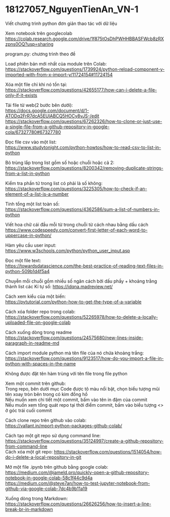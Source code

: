 # 18127057_NguyenTienAn_VN-1  
Viết chương trình python đơn giản thao tác với dữ liệu  

Xem notebook trên googlecolab  
https://colab.research.google.com/drive/1f875tOsDhPWHHBBASFWcb8zRXzpns0OQ?usp=sharing

program.py: chương trình theo đề  

Load phiên bản mới nhất của module trên Colab:  
https://stackoverflow.com/questions/1739924/python-reload-component-y-imported-with-from-x-import-y/11724154#11724154

Xóa một file chỉ khi nó tồn tại:  
https://stackoverflow.com/questions/42655177/how-can-i-delete-a-file-only-if-it-exists

Tải file từ web(2 bước bên dưới):  
https://docs.google.com/document/d/1-ATODq2FrR7dcA5EUlABCQ5HOCy8vJS-/edit  
https://stackoverflow.com/questions/67262326/how-to-clone-or-just-use-a-single-file-from-a-github-repository-in-google-cola/67327780#67327780

Đọc file csv vào một list:  
https://www.studytonight.com/python-howtos/how-to-read-csv-to-list-in-python

Bỏ trùng lắp trong list gồm số hoặc chuỗi hoặc cả 2:  
https://stackoverflow.com/questions/8200342/removing-duplicate-strings-from-a-list-in-python

Kiểm tra phần tử trong list có phải là số không:  
https://stackoverflow.com/questions/3225305/how-to-check-if-an-element-of-a-list-is-a-number

Tính tổng một list toàn số:  
https://stackoverflow.com/questions/4362586/sum-a-list-of-numbers-in-python

Viết hoa chữ cái đầu mỗi từ trong chuỗi từ cách nhau bằng dấu cách  
https://www.codespeedy.com/convert-first-letter-of-each-word-to-uppercase-in-python/

Hàm yêu cầu user input:  
https://www.w3schools.com/python/python_user_input.asp

Đọc một file text:  
https://towardsdatascience.com/the-best-practice-of-reading-text-files-in-python-509b1d4f5a4

Chuyễn mỗi chuỗi gồm nhiều số ngăn cách bởi dấu phầy + khoảng trằng thành list các Kí tự số: 
https://idqna.madreview.net/

Cách xem kiểu của một biến:  
https://pytutorial.com/python-how-to-get-the-type-of-a-variable

Cách xóa folder repo trong colab:  
https://stackoverflow.com/questions/52265978/how-to-delete-a-locally-uploaded-file-on-google-colab

Cách xuống dòng trong readme  
https://stackoverflow.com/questions/24575680/new-lines-inside-paragraph-in-readme-md

Cách import module python mà tên file của nó chứa khoảng trắng:  
https://stackoverflow.com/questions/9123517/how-do-you-import-a-file-in-python-with-spaces-in-the-name

Không được đặt tên hàm trùng với tên file trong file python  

Xem một commit trên github:  
    Trong repo, bên dưới mục Code được tô màu nổi bật, chọn biểu tượng mũi tên xoay tròn bên trong có kim đồng hồ  
        Nếu muốn xem chi tiết một commit, bấm vào tên in đậm của commit  
        Nếu muốn xem tổng quát repo tại thời điểm commit, bấm vào biểu tượng <> ở góc trái cuối commit  

Cách clone repo trên github vào colab:  
https://vallant.in/mport-python-packages-github-colab/  

Cách tạo một git repo sử dụng command line:  
https://stackoverflow.com/questions/35124997/create-a-github-repository-from-command-line  
Cách xóa một git repo: 
https://stackoverflow.com/questions/1514054/how-do-i-delete-a-local-repository-in-git  

Mở một file .ipynb trên github bằng google colab:  
https://medium.com/@jameld.pro/quickly-open-a-github-repository-notebook-in-google-colab-58c1f44c9d4a  
https://medium.com/@steve7an/how-to-test-jupyter-notebook-from-github-via-google-colab-7dc4b9b11a19  

Xuống dòng trong Markdown:  
https://stackoverflow.com/questions/26626256/how-to-insert-a-line-break-br-in-markdown  
